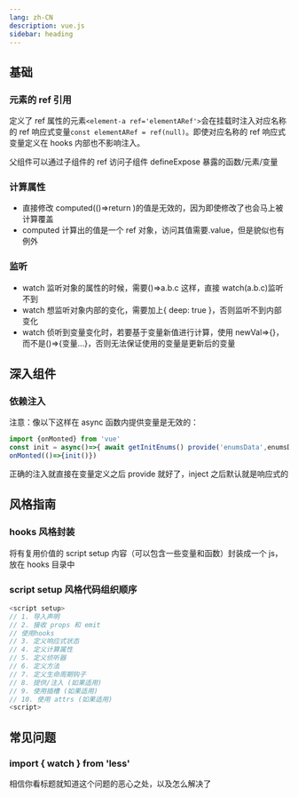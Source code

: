 ```yaml
---
lang: zh-CN
description: vue.js
sidebar: heading
---
```


## 基础

### 元素的 ref 引用

定义了 ref 属性的元素`<element-a ref='elementARef'>`会在挂载时注入对应名称的 ref 响应式变量`const elementARef = ref(null)`。即使对应名称的 ref 响应式变量定义在 hooks 内部也不影响注入。

父组件可以通过子组件的 ref 访问子组件 defineExpose 暴露的函数/元素/变量

### 计算属性

- 直接修改 computed(()=>return )的值是无效的，因为即使修改了也会马上被计算覆盖
- computed 计算出的值是一个 ref 对象，访问其值需要.value，但是貌似也有例外

### 监听

- watch 监听对象的属性的时候，需要()=>a.b.c 这样，直接 watch(a.b.c)监听不到
- watch 想监听对象内部的变化，需要加上{ deep: true }，否则监听不到内部变化
- watch 侦听到变量变化时，若要基于变量新值进行计算，使用 newVal=>{}，而不是()=>{变量...}，否则无法保证使用的变量是更新后的变量

## 深入组件

### 依赖注入

注意：像以下这样在 async 函数内提供变量是无效的：

```js
import {onMonted} from 'vue'
const init = async()=>{ await getInitEnums() provide('enumsData',enumsData)}
onMonted(()=>{init()})
```

正确的注入就直接在变量定义之后 provide 就好了，inject 之后默认就是响应式的

## 风格指南

### hooks 风格封装

将有复用价值的 script setup 内容（可以包含一些变量和函数）封装成一个 js，放在 hooks 目录中

### script setup 风格代码组织顺序

```js
<script setup>
// 1. 导入声明
// 2. 接收 props 和 emit
// 使用hooks
// 3. 定义响应式状态
// 4. 定义计算属性
// 5. 定义侦听器
// 6. 定义方法
// 7. 定义生命周期钩子
// 8. 提供/注入 (如果适用)
// 9. 使用插槽 (如果适用)
// 10. 使用 attrs (如果适用)
<script>
```

## 常见问题

### import { watch } from 'less'

相信你看标题就知道这个问题的恶心之处，以及怎么解决了
